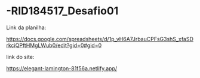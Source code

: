 # -RID184517_Desafio01

Link da planilha:

https://docs.google.com/spreadsheets/d/1p_vH6A7JrbauCPFsG3shS_xfaSDrkciQPftHMgLWub0/edit?gid=0#gid=0

link do site:

https://elegant-lamington-81f56a.netlify.app/